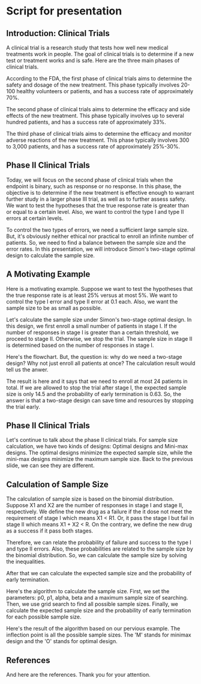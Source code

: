 # Script for presentation

## Introduction: Clinical Trials

A clinical trial is a research study that tests how well new medical treatments work in people. The goal of clinical trials is to determine if a new test or treatment works and is safe.  Here are the three main phases of clinical trials.

According to the FDA, the first phase of clinical trials aims to determine the safety and dosage of the new treatment. This phase typically involves 20-100 healthy volunteers or patients, and has a success rate of approximately 70%.

The second phase of clinical trials aims to determine the efficacy and side effects of the new treatment. This phase typically involves up to several hundred patients, and has a success rate of approximately 33%.

The third phase of clinical trials aims to determine the efficacy and monitor adverse reactions of the new treatment. This phase typically involves 300 to 3,000 patients, and has a success rate of approximately 25%-30%.

## Phase II Clinical Trials

Today, we will focus on the second phase of clinical trials when the endpoint is binary, such as response or no response. In this phase, the objective is to determine if the new treatment is effective enough to warrant further study in a larger phase III trial, as well as to further assess safety. We want to test the hypotheses that the true response rate is greater than or equal to a certain level. Also, we want to control the type I and type II errors at certain levels.

To control the two types of errors, we need a sufficient large sample size. But, it's obviously neither ethical nor practical to enroll an infinite number of patients. So, we need to find a balance between the sample size and the error rates. In this presentation, we will introduce Simon's two-stage optimal design to calculate the sample size.

## A Motivating Example

Here is a motivating example. Suppose we want to test the hypotheses that the true response rate is at least 25% versus at most 5%. We want to control the type I error and type II error at 0.1 each. Also, we want the sample size to be as small as possible.

Let's calculate the sample size under Simon's two-stage optimal design. In this design, we first enroll a small number of patients in stage I. If the number of responses in stage I is greater than a certain threshold, we proceed to stage II. Otherwise, we stop the trial. The sample size in stage II is determined based on the number of responses in stage I.

Here's the flowchart. But, the question is: why do we need a two-stage design? Why not just enroll all patients at once? The calculation result would tell us the anwer.

The result is here and it says that we need to enroll at most 24 patients in total. If we are allowed to stop the trial after stage I, the expected sample size is only 14.5 and the probability of early termination is 0.63. So, the answer is that a two-stage design can save time and resources by stopping the trial early.

## Phase II Clinical Trials

Let's continue to talk about the phase II clinical trials. For sample size calculation, we have two kinds of designs: Optimal designs and Mini-max designs. The optimal designs minimize the expected sample size, while the mini-max designs minimize the maximum sample size. Back to the previous slide, we can see they are different.

## Calculation of Sample Size

The calculation of sample size is based on the binomial distribution. Suppose X1 and X2 are the number of responses in stage I and stage II, respectively. We define the new drug as a failure if the it dose not meet the requirement of stage I which means X1 < R1. Or, it pass the stage I but fail in stage II which means X1 + X2 < R. On the contrary, we define the new drug as a success if it pass both stages.

Therefore, we can relate the probability of failure and success to the type I and type II errors. Also, these probabilities are related to the sample size by the binomial distribution. So, we can calculate the sample size by solving the inequalities.

After that we can calculate the expected sample size and the probability of early termination.

Here's the algorithm to calculate the sample size. First, we set the parameters: p0, p1, alpha, beta and a maximum sample size of searching. Then, we use grid search to find all possible sample sizes. Finally, we calculate the expected sample size and the probability of early termination for each possible sample size.

Here's the result of the algorithm based on our pervious example. The inflection point is all the possible sample sizes. The 'M' stands for minimax design and the 'O' stands for optimal design.

## References

And here are the references. Thank you for your attention.
